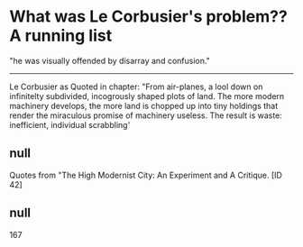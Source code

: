 # What was Le Corbusier's problem?? A running list


"he was visually offended by disarray and confusion."

---
Le Corbusier as Quoted in chapter: 
"From air-planes, a lool down on infinitelty subdivided, incogrously shaped plots of land. The more modern machinery develops, the more land is chopped up into tiny holdings that render the miraculous promise of machinery useless. The result is waste: inefficient, individual scrabbling'


## null

Quotes from "The High Modernist City: An Experiment and A Critique. [ID 42]

## null

167
